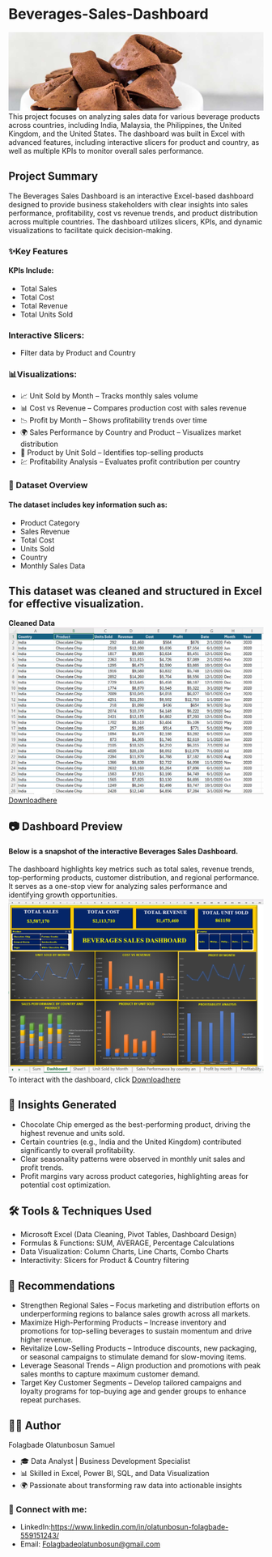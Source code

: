 # Beverages-Sales-Dashboard
![](Choco.jpg)
This project focuses on analyzing sales data for various beverage products across countries, including India, Malaysia, the Philippines, the United Kingdom, and the United States. The dashboard was built in Excel with advanced features, including interactive slicers for product and country, as well as multiple KPIs to monitor overall sales performance.
## Project Summary
The Beverages Sales Dashboard is an interactive Excel-based dashboard designed to provide business stakeholders with clear insights into sales performance, profitability, cost vs revenue trends, and product distribution across multiple countries. The dashboard utilizes slicers, KPIs, and dynamic visualizations to facilitate quick decision-making.
### ✨Key Features
#### KPIs Include:
- Total Sales
- Total Cost
- Total Revenue
- Total Units Sold
### Interactive Slicers:
- Filter data by Product and Country
### 📊Visualizations:
- 📈 Unit Sold by Month – Tracks monthly sales volume
- 📊 Cost vs Revenue – Compares production cost with sales revenue
- 📉 Profit by Month – Shows profitability trends over time
- 🌍 Sales Performance by Country and Product – Visualizes market distribution
- 🥇 Product by Unit Sold – Identifies top-selling products
- 💹 Profitability Analysis – Evaluates profit contribution per country
### 📂 Dataset Overview
#### The dataset includes key information such as:
- Product Category
- Sales Revenue
- Total Cost
- Units Sold
- Country
- Monthly Sales Data
## This dataset was cleaned and structured in Excel for effective visualization.
  **Cleaned Data**
   ![](Cleaneddata1.png)
   [Downloadhere](Beverages_Cleanddata.xlsx)
## 📷 Dashboard Preview
#### Below is a snapshot of the interactive Beverages Sales Dashboard.
The dashboard highlights key metrics such as total sales, revenue trends, top-performing products, customer distribution, and regional performance.
It serves as a one-stop view for analyzing sales performance and identifying growth opportunities.
![](Dashbord.png)
To interact with the dashboard, click [Downloadhere](Beverages_Dashboard1.xlxs)
## 🔑 Insights Generated
- Chocolate Chip emerged as the best-performing product, driving the highest revenue and units sold.
- Certain countries (e.g., India and the United Kingdom) contributed significantly to overall profitability.
- Clear seasonality patterns were observed in monthly unit sales and profit trends.
- Profit margins vary across product categories, highlighting areas for potential cost optimization.
## 🛠 Tools & Techniques Used
- Microsoft Excel (Data Cleaning, Pivot Tables, Dashboard Design)
- Formulas & Functions: SUM, AVERAGE, Percentage Calculations
- Data Visualization: Column Charts, Line Charts, Combo Charts
- Interactivity: Slicers for Product & Country filtering
## 📌 Recommendations
- Strengthen Regional Sales – Focus marketing and distribution efforts on underperforming regions to balance sales growth across all markets.
- Maximize High-Performing Products – Increase inventory and promotions for top-selling beverages to sustain momentum and drive higher revenue.
- Revitalize Low-Selling Products – Introduce discounts, new packaging, or seasonal campaigns to stimulate demand for slow-moving items.
- Leverage Seasonal Trends – Align production and promotions with peak sales months to capture maximum customer demand.
- Target Key Customer Segments – Develop tailored campaigns and loyalty programs for top-buying age and gender groups to enhance repeat purchases.

## 👨‍💻 Author
Folagbade Olatunbosun Samuel
- 🎓 Data Analyst | Business Development Specialist
- 📊 Skilled in Excel, Power BI, SQL, and Data Visualization
- 🌍 Passionate about transforming raw data into actionable insights
### 🔗 Connect with me:
- LinkedIn:https://www.linkedin.com/in/olatunbosun-folagbade-559151243/
- Email: Folagbadeolatunbosun@gmail.com












   
   








